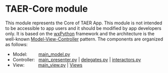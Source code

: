 # TAER-Core module

This module represents the Core of TAER App. This module is not intended to be accessible to app users and it should be modified by app developers only. It is based on the [wxPython](https://wiki.wxpython.org) framework and the architecture is the well-known [Model-View-Controller](https://wiki.wxpython.org/ModelViewController) pattern. The components are organized as follows:

- Model: &nbsp; &nbsp; &nbsp; &nbsp; [main_model.py](src\TAER_Core\main_model.py)
- Controller: &nbsp; [main_presenter.py](src\TAER_Core\main_presenter.py) | [delegates.py](src\TAER_Core\Controllers\delegates.py) | [interactors.py](src\TAER_Core\Controllers\interactors.py)
- View: &nbsp; &nbsp; &nbsp; &nbsp; &nbsp; [main_view.py](src\TAER_Core\main_view.py) | [Views](src\TAER_Core\Views)
